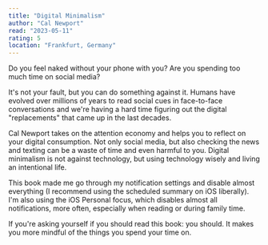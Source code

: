 ```yaml
---
title: "Digital Minimalism"
author: "Cal Newport"
read: "2023-05-11"
rating: 5
location: "Frankfurt, Germany"
---
```


Do you feel naked without your phone with you? 
Are you spending too much time on social media? 

It's not your fault, but you can do something against it. 
Humans have evolved over millions of years to read social cues in face-to-face
conversations and we're having a hard time figuring out the digital "replacements" that came up in the last decades.

<!-- more -->

Cal Newport takes on the attention economy and helps you to reflect on your digital consumption.
Not only social media, but also checking the news and texting can be a waste of time and even harmful to you.
Digital minimalism is not against technology, but using technology wisely and living an intentional life.

This book made me go through my notification settings and disable almost everything (I recommend using the scheduled summary on iOS liberally).
I'm also using the iOS Personal focus, which disables almost all notifications, more often, especially when reading or during family time.

If you're asking yourself if you should read this book: you should.
It makes you more mindful of the things you spend your time on.
